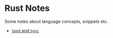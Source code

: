 # Rust Notes

Some notes about language concepts, snippets etc.

- [`Send` and `Sync`](./send_sync/README.md)
